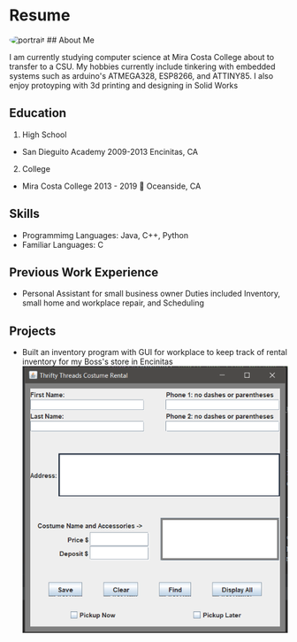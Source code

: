 # Resume
<img style="border-radius:50%;" src="https://user-images.githubusercontent.com/24659139/53911173-8c58ef00-400a-11e9-85e6-32dcb402bff6.png" alt="portrait" title="Me"  />
## About Me
<p>
 I am currently studying computer science at Mira Costa College about to transfer to a CSU. My hobbies currently include 
 tinkering with embedded systems such as arduino's ATMEGA328, ESP8266, and ATTINY85. I also enjoy protoyping with 3d 
 printing and designing in Solid Works
</p>


## Education


1. High School
  * San Dieguito Academy 2009-2013 
    Encinitas, CA 
2. College
  * Mira Costa College 2013 - 2019 :metal:
    Oceanside, CA 

  
## Skills
* Programmimg Languages: Java, C++, Python
* Familiar Languages: C

## Previous Work Experience
* Personal Assistant for small business owner
Duties included Inventory, small home and workplace repair, and Scheduling

## Projects
* Built an inventory program with GUI for workplace to keep track of rental inventory for my Boss's store in Encinitas
![final project](https://github.com/Mario7497/Mario7497/blob/master/images/Final%20Project.PNG)
